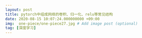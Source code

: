 ```yaml
---
layout: post
title: pytorch中组成网络的卷积、归一化、relu等常见结构
date: 2020-08-15 10:07:24.000000000 +09:00
img:  one-piece/one-piece27.jpg # Add image post (optional)
tag: [深度学习]
---
```


